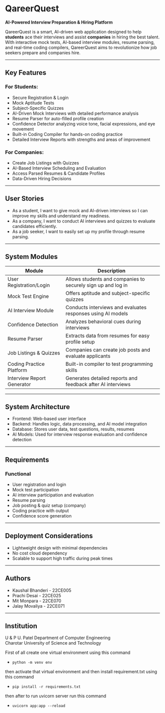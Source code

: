 # QareerQuest

**AI-Powered Interview Preparation & Hiring Platform**

QareerQuest is a smart, AI-driven web application designed to help **students** ace their interviews and assist **companies** in hiring the best talent. With interactive mock tests, AI-based interview modules, resume parsing, and real-time coding compilers, QareerQuest aims to revolutionize how job seekers prepare and companies hire.

---

## Key Features

### For Students:
- Secure Registration & Login
- Mock Aptitude Tests
- Subject-Specific Quizzes
- AI-Driven Mock Interviews with detailed performance analysis
- Resume Parser for auto-filled profile creation
- Confidence Detector analyzing voice tone, facial expressions, and eye movement
- Built-in Coding Compiler for hands-on coding practice
- Detailed Interview Reports with strengths and areas of improvement

### For Companies:
- Create Job Listings with Quizzes
- AI-Based Interview Scheduling and Evaluation
- Access Parsed Resumes & Candidate Profiles
- Data-Driven Hiring Decisions

---

## User Stories

- As a student, I want to give mock and AI-driven interviews so I can improve my skills and understand my readiness.
- As a company, I want to conduct AI interviews and quizzes to evaluate candidates efficiently.
- As a job seeker, I want to easily set up my profile through resume parsing.

---

## System Modules

| Module                       | Description                                                                 |
|-----------------------------|-----------------------------------------------------------------------------|
| User Registration/Login     | Allows students and companies to securely sign up and log in               |
| Mock Test Engine            | Offers aptitude and subject-specific quizzes                               |
| AI Interview Module         | Conducts interviews and evaluates responses using AI models                |
| Confidence Detection        | Analyzes behavioral cues during interviews                                 |
| Resume Parser               | Extracts data from resumes for easy profile setup                          |
| Job Listings & Quizzes      | Companies can create job posts and evaluate applicants                     |
| Coding Practice Platform    | Built-in compiler to test programming skills                               |
| Interview Report Generator  | Generates detailed reports and feedback after AI interviews                |

---

## System Architecture

- Frontend: Web-based user interface
- Backend: Handles logic, data processing, and AI model integration
- Database: Stores user data, test questions, results, resumes
- AI Models: Used for interview response evaluation and confidence detection

---

## Requirements

### Functional
- User registration and login
- Mock test participation
- AI interview participation and evaluation
- Resume parsing
- Job posting & quiz setup (company)
- Coding practice with output
- Confidence score generation

---

## Deployment Considerations

- Lightweight design with minimal dependencies
- No cost cloud dependency
- Scalable to support high traffic during peak times

---

## Authors

- Kaushal Bhanderi - 22CE005  
- Prachi Desai - 22CE025  
- Mit Monpara - 22CE070  
- Jalay Movaliya - 22CE071  

---

## Institution

U & P U. Patel Department of Computer Engineering  
Charotar University of Science and Technology

First of all create one virtual environment using this command 
- ```python -m venv env```

then activate that virtual environment and then install requirement.txt using this command
- ```pip install -r requirements.txt```

then after to run uvicorn server run this command
- ```uvicorn app:app --reload```
